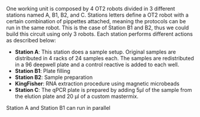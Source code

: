 
One working unit is composed by 4 OT2 robots divided in 3 different stations named A, B1, B2, and C. 
Stations letters define a OT2 robot with a certain combination of pippettes attached, meaning the protocols can be run in the same robot. This is the case of Station B1 and B2, thus we could build this circuit using only 3 robots. Each station performs different actions as described below:

- **Station A**: This station does a sample setup. Original samples are distributed in 4 racks of 24 samples each. The samples are redistributed in a 96 deepwell plate and a control reactive is added to each well.
- **Station B1**: Plate filling
- **Station B2**: Sample preparation
- **KingFisher**: RNA extraction procedure using magnetic microbeads
- **Station C**: The qPCR plate is prepared by adding 5µl of the sample from the elution plate and 20 µl of a custom mastermix.

Station A and Station B1 can run in parallel
